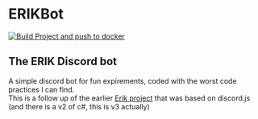# ERIKBot
 
[![Build Project and push to docker](https://github.com/EnessenE/ERIKBot/actions/workflows/push.yaml/badge.svg)](https://github.com/EnessenE/ERIKBot/actions/workflows/push.yaml)

## The ERIK Discord bot
A simple discord bot for fun expirements, coded with the worst code practices I can find. \
This is a follow up of the earlier [Erik project](https://github.com/EnessenE/ERIK) that was based on discord.js (and there is a v2 of c#, this is v3 actually)
